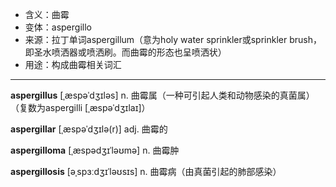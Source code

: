 - <span class="definition">含义：曲霉</span>
- <span class="definition">变体：aspergillo</span>
- <span class="definition">来源：拉丁单词aspergillum（意为holy water sprinkler或sprinkler brush，即圣水喷洒器或喷洒刷。而曲霉的形态也呈喷洒状）</span>
- <span class="definition">用途：构成曲霉相关词汇</span>

---

<span class="vocabulary">**aspergillus**</span> [ˌæspəˈdʒɪləs] n. 曲霉属（一种可引起人类和动物感染的真菌属）（复数为aspergilli [ˌæspəˈdʒɪlaɪ]）

<span class="vocabulary">**aspergillar**</span> [ˌæspəˈdʒɪlə(r)] adj. 曲霉的  

<span class="vocabulary">**aspergilloma**</span> [ˌæspədʒɪˈləʊmə] n. 曲霉肿  

<span class="vocabulary">**aspergillosis**</span> [əˌspɜːdʒɪˈləʊsɪs] n. 曲霉病（由真菌引起的肺部感染）


